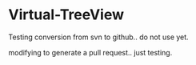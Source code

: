# Virtual-TreeView
Testing conversion from svn to github.. do not use yet.

modifying to generate a pull request.. just testing.
